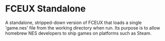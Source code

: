 # FCEUX Standalone

A standalone, stripped-down version of FCEUX that loads a single 'game.nes' file from the working directory when run. Its purpose is to allow homebrew NES developers to ship games on platforms such as Steam.
